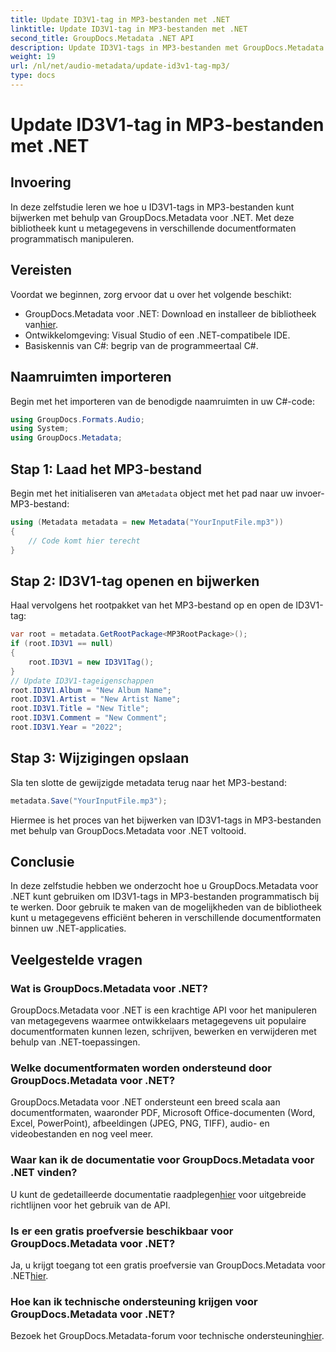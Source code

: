 ```yaml
---
title: Update ID3V1-tag in MP3-bestanden met .NET
linktitle: Update ID3V1-tag in MP3-bestanden met .NET
second_title: GroupDocs.Metadata .NET API
description: Update ID3V1-tags in MP3-bestanden met GroupDocs.Metadata voor .NET. Volg deze tutorial voor eenvoudige manipulatie van metagegevens in uw .NET-toepassingen.
weight: 19
url: /nl/net/audio-metadata/update-id3v1-tag-mp3/
type: docs
---
```

# Update ID3V1-tag in MP3-bestanden met .NET

## Invoering
In deze zelfstudie leren we hoe u ID3V1-tags in MP3-bestanden kunt bijwerken met behulp van GroupDocs.Metadata voor .NET. Met deze bibliotheek kunt u metagegevens in verschillende documentformaten programmatisch manipuleren.
## Vereisten
Voordat we beginnen, zorg ervoor dat u over het volgende beschikt:
- GroupDocs.Metadata voor .NET: Download en installeer de bibliotheek van[hier](https://releases.groupdocs.com/metadata/net/).
- Ontwikkelomgeving: Visual Studio of een .NET-compatibele IDE.
- Basiskennis van C#: begrip van de programmeertaal C#.

## Naamruimten importeren
Begin met het importeren van de benodigde naamruimten in uw C#-code:
```csharp
using GroupDocs.Formats.Audio;
using System;
using GroupDocs.Metadata;
```
## Stap 1: Laad het MP3-bestand
 Begin met het initialiseren van a`Metadata` object met het pad naar uw invoer-MP3-bestand:
```csharp
using (Metadata metadata = new Metadata("YourInputFile.mp3"))
{
    // Code komt hier terecht
}
```
## Stap 2: ID3V1-tag openen en bijwerken
Haal vervolgens het rootpakket van het MP3-bestand op en open de ID3V1-tag:
```csharp
var root = metadata.GetRootPackage<MP3RootPackage>();
if (root.ID3V1 == null)
{
    root.ID3V1 = new ID3V1Tag();
}
// Update ID3V1-tageigenschappen
root.ID3V1.Album = "New Album Name";
root.ID3V1.Artist = "New Artist Name";
root.ID3V1.Title = "New Title";
root.ID3V1.Comment = "New Comment";
root.ID3V1.Year = "2022";
```
## Stap 3: Wijzigingen opslaan
Sla ten slotte de gewijzigde metadata terug naar het MP3-bestand:
```csharp
metadata.Save("YourInputFile.mp3");
```
Hiermee is het proces van het bijwerken van ID3V1-tags in MP3-bestanden met behulp van GroupDocs.Metadata voor .NET voltooid.

## Conclusie
In deze zelfstudie hebben we onderzocht hoe u GroupDocs.Metadata voor .NET kunt gebruiken om ID3V1-tags in MP3-bestanden programmatisch bij te werken. Door gebruik te maken van de mogelijkheden van de bibliotheek kunt u metagegevens efficiënt beheren in verschillende documentformaten binnen uw .NET-applicaties.

## Veelgestelde vragen
### Wat is GroupDocs.Metadata voor .NET?
GroupDocs.Metadata voor .NET is een krachtige API voor het manipuleren van metagegevens waarmee ontwikkelaars metagegevens uit populaire documentformaten kunnen lezen, schrijven, bewerken en verwijderen met behulp van .NET-toepassingen.
### Welke documentformaten worden ondersteund door GroupDocs.Metadata voor .NET?
GroupDocs.Metadata voor .NET ondersteunt een breed scala aan documentformaten, waaronder PDF, Microsoft Office-documenten (Word, Excel, PowerPoint), afbeeldingen (JPEG, PNG, TIFF), audio- en videobestanden en nog veel meer.
### Waar kan ik de documentatie voor GroupDocs.Metadata voor .NET vinden?
 U kunt de gedetailleerde documentatie raadplegen[hier](https://tutorials.groupdocs.com/metadata/net/) voor uitgebreide richtlijnen voor het gebruik van de API.
### Is er een gratis proefversie beschikbaar voor GroupDocs.Metadata voor .NET?
 Ja, u krijgt toegang tot een gratis proefversie van GroupDocs.Metadata voor .NET[hier](https://releases.groupdocs.com/).
### Hoe kan ik technische ondersteuning krijgen voor GroupDocs.Metadata voor .NET?
 Bezoek het GroupDocs.Metadata-forum voor technische ondersteuning[hier](https://forum.groupdocs.com/c/metadata/14).